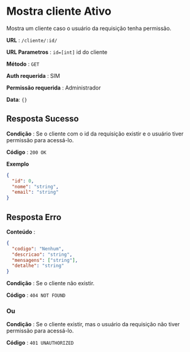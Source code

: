 # Mostra cliente Ativo

Mostra um cliente caso o usuário da requisição tenha permissão.

**URL** : `/cliente/:id/`

**URL Parametros** : `id=[int]` id do cliente

**Método** : `GET`

**Auth requerida** : SIM

**Permissão requerida** : Administrador

**Data**: `{}`

## Resposta Sucesso

**Condição** : Se o cliente com o id da requisição existir e o usuário tiver permissão para acessá-lo.

**Código** : `200 OK`

**Exemplo**

```json
{
  "id": 0,
  "nome": "string",
  "email": "string"
}
```

## Resposta Erro

**Conteúdo** :

```json
{
  "codigo": "Nenhum",
  "descricao": "string",
  "mensagens": ["string"],
  "detalhe": "string"
}
```

**Condição** : Se o cliente não existir.

**Código** : `404 NOT FOUND`

### Ou

**Condição** : Se o cliente existir, mas o usuário da requisição não tiver permissão para acessá-lo.

**Código** : `401 UNAUTHORIZED`
